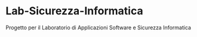 # Lab-Sicurezza-Informatica
Progetto per il Laboratorio di Applicazioni Software e Sicurezza Informatica 
